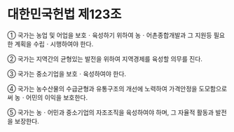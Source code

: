 # 대한민국헌법 제123조

① 국가는 농업 및 어업을 보호ㆍ육성하기 위하여 농ㆍ어촌종합개발과 그 지원등 필요한 계획을 수립ㆍ시행하여야 한다.

② 국가는 지역간의 균형있는 발전을 위하여 지역경제를 육성할 의무를 진다.

③ 국가는 중소기업을 보호ㆍ육성하여야 한다.

④ 국가는 농수산물의 수급균형과 유통구조의 개선에 노력하여 가격안정을 도모함으로써 농ㆍ어민의 이익을 보호한다.

⑤ 국가는 농ㆍ어민과 중소기업의 자조조직을 육성하여야 하며, 그 자율적 활동과 발전을 보장한다.
